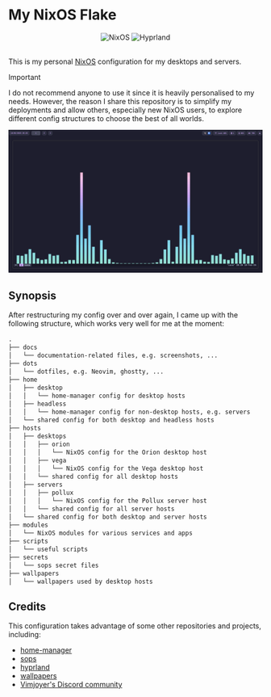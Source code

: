 # My NixOS Flake

<div align="center">
    <img src="https://img.shields.io/badge/Uses-Flake-4c72bb?style=for-the-badge&logo=nixos" alt="NixOS" />
    <img src="https://img.shields.io/badge/Desktop-Hyprland-00c0e5?style=for-the-badge&logo=hyprland" alt="Hyprland" />
</div>

<br />

This is my personal [NixOS](https://nixos.org/) configuration for my desktops and servers.

> [!IMPORTANT]
> I do not recommend anyone to use it since it is heavily personalised to my needs. However, the reason I share this repository is to simplify my deployments and allow others, especially new NixOS users, to explore different config structures to choose the best of all worlds.

![Preview](./docs/preview.png)

## Synopsis

After restructuring my config over and over again, I came up with the following structure, which works very well for me at the moment:

```
.
├── docs
│   └── documentation-related files, e.g. screenshots, ...
├── dots
│   └── dotfiles, e.g. Neovim, ghostty, ...
├── home
│   ├── desktop
│   │   └── home-manager config for desktop hosts
│   ├── headless
│   │   └── home-manager config for non-desktop hosts, e.g. servers
│   └── shared config for both desktop and headless hosts
├── hosts
│   ├── desktops
│   │   ├── orion
│   │   │   └── NixOS config for the Orion desktop host
│   │   ├── vega
│   │   │   └── NixOS config for the Vega desktop host
│   │   └── shared config for all desktop hosts
│   ├── servers
│   │   ├── pollux
│   │   │   └── NixOS config for the Pollux server host
│   │   └── shared config for all server hosts
│   └── shared config for both desktop and server hosts
├── modules
│   └── NixOS modules for various services and apps
├── scripts
│   └── useful scripts
├── secrets
│   └── sops secret files
├── wallpapers
│   └── wallpapers used by desktop hosts
```

## Credits

This configuration takes advantage of some other repositories and projects, including:

- [home-manager](https://github.com/nix-community/home-manager)
- [sops](https://github.com/Mic92/sops-nix)
- [hyprland](https://github.com/hyprwm/Hyprland)
- [wallpapers](./wallpapers/README.md)
- [Vimjoyer's Discord community](https://www.youtube.com/@vimjoyer)

